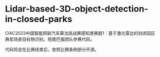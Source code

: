 # Lidar-based-3D-object-detection-in-closed-parks
CIAC2023中国智能网联汽车算法挑战赛感知类赛题1：基于激光雷达的封闭园区典型场景目标物识别。短尾巴猫团队参赛代码。

代码将会在比赛结束后，依照比赛条例部分开源。
